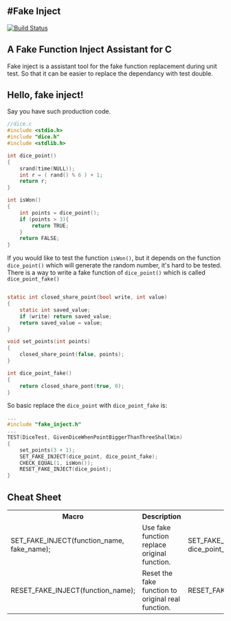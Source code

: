 #Fake Inject
-----------------------------
[![Build Status](https://travis-ci.org/erizhang/fake_inject.svg?branch=master)](https://travis-ci.org/erizhang/fake_inject)

## A Fake Function Inject Assistant for C
Fake inject is a assistant tool for the fake function replacement during unit test. So that it can be easier to replace the dependancy with test double.

## Hello, fake inject!

Say you have such production code.

```C
//dice.c
#include <stdio.h>
#include "dice.h"
#include <stdlib.h>

int dice_point()
{
	srand(time(NULL));
	int r = ( rand() % 6 ) + 1;
	return r;
}

int isWon()
{
	int points = dice_point();
	if (points > 3){
		return TRUE;
	}
	return FALSE;
}
```
If you would like to test the function `isWon()`, but it depends on the function `dice_point()` which will generate the random number, it's hard to be tested. There is a way to write a fake function of `dice_point()` which is called `dice_point_fake()`
```C

static int closed_share_point(bool write, int value)
{
    static int saved_value;
    if (write) return saved_value;
    return saved_value = value;
}

void set_points(int points)
{
    closed_share_point(false, points);
}

int dice_point_fake()
{
    return closed_share_pont(true, 0);
}
```

So basic replace the `dice_point` with `dice_point_fake` is:
```C
...
#include "fake_inject.h"
...
TEST(DiceTest, GivenDiceWhenPointBiggerThanThreeShallWin)
{
	set_points(3 + 1);
	SET_FAKE_INJECT(dice_point, dice_point_fake);
	CHECK_EQUAL(1, isWon());
	RESET_FAKE_INJECT(dice_point);
}
```

## Cheat Sheet
<table>
    <tr>
        <th>Macro</th>
        <th>Description</th>
        <th>Example</th>
    </tr>
    <tr>
        <td>SET_FAKE_INJECT(function_name, fake_name);</td>
        <td>Use fake function replace original function.</td>
        <td>SET_FAKE_INJECT(dice_point, dice_point_fake);</td>
    </tr>
    <tr>
        <td>RESET_FAKE_INJECT(function_name);</td>
        <td>Reset the fake function to original real function.</td>
        <td>RESET_FAKE_INJECT(dice_point);</td>
    </tr>
</table>
